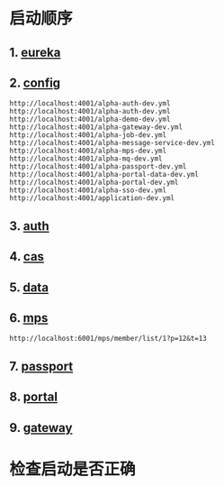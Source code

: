 # 启动顺序

## 1. [eureka](http://localhost:1025) 

## 2. [config](http://localhost:1025) 
```
http://localhost:4001/alpha-auth-dev.yml
http://localhost:4001/alpha-auth-dev.yml
http://localhost:4001/alpha-demo-dev.yml
http://localhost:4001/alpha-gateway-dev.yml
http://localhost:4001/alpha-job-dev.yml
http://localhost:4001/alpha-message-service-dev.yml
http://localhost:4001/alpha-mps-dev.yml
http://localhost:4001/alpha-mq-dev.yml
http://localhost:4001/alpha-passport-dev.yml
http://localhost:4001/alpha-portal-data-dev.yml
http://localhost:4001/alpha-portal-dev.yml
http://localhost:4001/alpha-sso-dev.yml
http://localhost:4001/application-dev.yml
```

## 3. [auth](http://localhost:1025) 

## 4. [cas](http://localhost:1025) 

## 5. [data](http://localhost:1025) 

## 6. [mps](http://localhost:1025) 
````
http://localhost:6001/mps/member/list/1?p=12&t=13
````
## 7. [passport](http://localhost:1025) 

## 8. [portal](http://localhost:1025) 

## 9. [gateway](http://localhost:1025) 



# 检查启动是否正确


